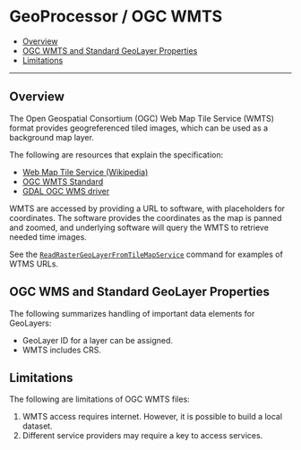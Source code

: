 # GeoProcessor / OGC WMTS

*   [Overview](#overview)
*   [OGC WMTS and Standard GeoLayer Properties](#ogc-wmts-and-standard-geolayer-properties)
*   [Limitations](#limitations)

----------------

## Overview ##

The Open Geospatial Consortium (OGC) Web Map Tile Service (WMTS) format
provides geogreferenced tiled images, which can be used as a background map layer.

The following are resources that explain the specification:

*   [Web Map Tile Service (Wikipedia)](https://en.wikipedia.org/wiki/Web_Map_Tile_Service)
*   [OGC WMTS Standard](https://www.ogc.org/standards/wmts)
*   [GDAL OGC WMS driver](https://gdal.org/drivers/raster/wmts.html#raster-wmts)
  
WMTS are accessed by providing a URL to software, with placeholders for coordinates.
The software provides the coordinates as the map is panned and zoomed,
and underlying software will query the WMTS to retrieve needed time images.

See the [`ReadRasterGeoLayerFromTileMapService`](../../command-ref/ReadRasterGeoLayerFromTileMapService/ReadRasterGeoLayerFromTileMapService.md)
command for examples of WTMS URLs.

## OGC WMS and Standard GeoLayer Properties ##

The following summarizes handling of important data elements for GeoLayers:

*   GeoLayer ID for a layer can be assigned.
*   WMTS includes CRS.

## Limitations ##

The following are limitations of OGC WMTS files:

1.  WMTS access requires internet.
    However, it is possible to build a local dataset.
2.  Different service providers may require a key to access services.
